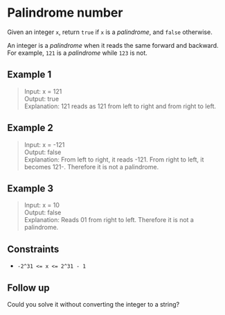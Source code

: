 # Palindrome number
Given an integer `x`, return `true` if `x` is a *palindrome*, and `false` otherwise.

An integer is a *palindrome* when it reads the same forward and backward.  
For example, `121` is a *palindrome* while `123` is not.

## Example 1
> Input: x = 121  
> Output: true  
> Explanation: 121 reads as 121 from left to right and from right to left.

## Example 2
> Input: x = -121  
> Output: false  
> Explanation: From left to right, it reads -121. From right to left, it becomes 121-. Therefore it is not a palindrome.

## Example 3
> Input: x = 10  
> Output: false  
> Explanation: Reads 01 from right to left. Therefore it is not a palindrome.
 
## Constraints
* `-2^31 <= x <= 2^31 - 1`
 

## Follow up
Could you solve it without converting the integer to a string?
